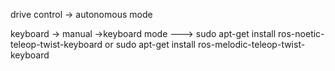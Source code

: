 drive control -> autonomous mode

keyboard -> manual
->keyboard mode ---> sudo apt-get install ros-noetic-teleop-twist-keyboard   or   sudo apt-get install ros-melodic-teleop-twist-keyboard
